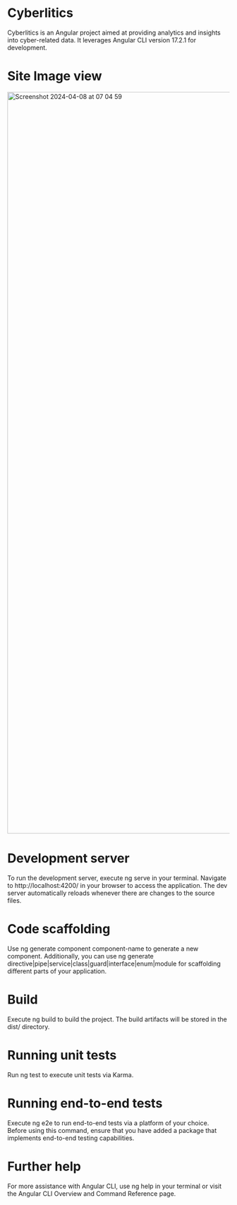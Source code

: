 # Cyberlitics
Cyberlitics is an Angular project aimed at providing analytics and insights into cyber-related data. It leverages Angular CLI version 17.2.1 for development.

# Site Image view
<img width="1680" alt="Screenshot 2024-04-08 at 07 04 59" src="https://github.com/trizzi/Cyberlitics/assets/33966004/11a13923-7d96-4ada-8474-a25736f4439a">


# Development server
To run the development server, execute ng serve in your terminal. Navigate to http://localhost:4200/ in your browser to access the application. The dev server automatically reloads whenever there are changes to the source files.

# Code scaffolding
Use ng generate component component-name to generate a new component. Additionally, you can use ng generate directive|pipe|service|class|guard|interface|enum|module for scaffolding different parts of your application.

# Build
Execute ng build to build the project. The build artifacts will be stored in the dist/ directory.

# Running unit tests
Run ng test to execute unit tests via Karma.

# Running end-to-end tests
Execute ng e2e to run end-to-end tests via a platform of your choice. Before using this command, ensure that you have added a package that implements end-to-end testing capabilities.

# Further help
For more assistance with Angular CLI, use ng help in your terminal or visit the Angular CLI Overview and Command Reference page.





